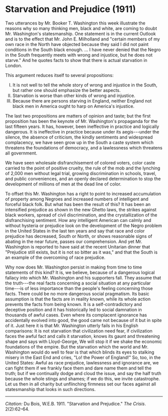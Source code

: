 <!--
title:   Starvation and Prejudice
author:  Du Bois, W.E.B.
journal: The Crisis
year:    1911
volume:  2
issue:   2
pages:   62-64
-->
# Starvation and Prejudice (1911)

Two utterances by Mr. Booker T. Washington this week illustrate the reasons why so many thinking men, black and white, are coming to doubt Mr. Washington's statesmanship. One statement is in the current Outlook and is to the effect that Mr. John E. Milholland and "certain members of my own race in the North have objected because they said I did not paint conditions in the South black enough. … I have never denied that the Negro in the South frequently meets with wrong and injustice, but he does not starve." And he quotes facts to show that there is actual starvation in London.

This argument reduces itself to several propositions:

<ol type="I">
<li> It is not well to tell the whole story of wrong and injustice in the South, but rather one should emphasize the better aspects.
<li> Starvation is worse than other kinds of wrong and injustice.
<li> Because there are persons starving in England, neither England not black men in America ought to harp on America's injustice.
</ol>

The last two propositions are matters of opinion and taste; but the first proposition has been the keynote of Mr. Washington's propaganda for the last fifteen years. It has, however, been ineffective in practice and logically dangerous. It is ineffective in practice because under its aegis---under the silence, the absence of criticism, the kindly sentiments and widespread complacency, we have seen grow up in the South a caste system which threatens the foundations of democracy, and a lawlessness which threatens all government.

 We have seen wholesale disfranchisement of colored voters, color caste carried to the point of positive cruelty, the rule of the mob and the lynching of 2,000 men without legal trial, growing discrimination in schools, travel, and public conveniences, and an openly declared determination to stop the development of millions of men at the dead line of color.

To offset this Mr. Washington has a right to point to increased accumulation of property among Negroes and increased numbers of intelligent and forceful black folk. But what has been the result of this? It has been  an intensified prejudice as shown in the new Ghetto laws, the strikes against black workers, spread of civil discrimination, and the crystallization of the disfranchising sentiment. How any intelligent American can calmly and without hysteria or prejudice look on the development of the Negro problem in the United States in the last ten years and say that race and color prejudice has decreased, South or North, or shows reasonable signs of abating in the near future, passes our comprehension. And yet Mr. Washington is reported to have said at the recent Unitarian dinner that "Prejudice still exists, but it is not so bitter as it was," and that the South is an example of the overcoming of race prejudice.

Why now does Mr. Washington persist in making from time to time statements of this kind? It is, we believe, because of a dangerous logical fallacy into which Mr. Washington and his supporters fall. They assume that the truth---the real facts concerning a social situation at any particular time---is of less importance than the people's feeling concerning those facts. There could be no more dangerous social pragmatism. Its basic assumption is that the facts are in reality known, while its whole action prevents the facts from being known. It is a self-contradictory and deceptive position and it has historically led to social damnation in thousands of awful cases. Even where its complacent ignorance has accidentally evolved into good, the good came not because of it but in spite of it. Just here it is that Mr. Washington utterly fails in his English comparisons: It is not starvation that civilization need fear, if civilization faces the awful fact and calls it starvation, knows its gaunt and threatening shape and says with Lloyd-George, We will stop it if we shake the economic foundations of the empire. But the starvation which the world and Mr. Washington would do well to fear is that which blinds its eyes to stalking misery in the East End and cries, "Lo! the Power of England!" So, too, in the United States: Awful as race prejudice, lawlessness and ignorance are, we can fight them if we frankly face them and dare name them and tell the truth; but if we continually dodge and cloud the issue, and say the half truth because the whole stings and shames; if we do this, we invite catastrophe. Let us then in all charity but unflinching firmness set our faces against all statesmanship that looks in such directions.

_________________
*Citation:* Du Bois, W.E.B. 1911. "Starvation and Prejudice." *The Crisis*. 2(2):62&ndash;64.